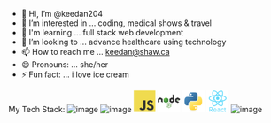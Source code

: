 - 👋 Hi, I’m @keedan204
- 👀 I’m interested in ... coding, medical shows & travel
- 🌱 I'm learning ... full stack web development
- 💞️ I’m looking to ... advance healthcare using technology
- 📫 How to reach me ... keedan@shaw.ca
- 😄 Pronouns: ... she/her
- ⚡ Fun fact: ... i love ice cream

My Tech Stack:
<img width="40" height="40" alt="image" src="https://github.com/user-attachments/assets/070b2c13-381a-408e-a01c-2c868011323e" />
 <img width="40" height="40" alt="image" src="https://github.com/user-attachments/assets/2a3280ae-d03d-4092-a5d4-6a4fdd41ef23" />
 <img width="40" height="40" alt="image" src="https://raw.githubusercontent.com/devicons/devicon/master/icons/javascript/javascript-original.svg" />
 <img width="40" height="40" alt="image" src="https://raw.githubusercontent.com/devicons/devicon/master/icons/nodejs/nodejs-original-wordmark.svg" />
<img width="40" height="40" alt="image" src="https://raw.githubusercontent.com/devicons/devicon/master/icons/python/python-original.svg" />
<img width="40" height="40" alt="image" src="https://raw.githubusercontent.com/devicons/devicon/master/icons/react/react-original-wordmark.svg" />
<img width="40" height="40" alt="image" src="https://camo.githubusercontent.com/44059541e82482d15a51d37935c0fb6b684a9b00226739491be20bbc72c3f59d/68747470733a2f2f72656163746e61746976652e6465762f696d672f6865616465725f6c6f676f2e737667" />

<!---
keedan204/keedan204 is a ✨ special ✨ repository because its `README.md` (this file) appears on your GitHub profile.
You can click the Preview link to take a look at your changes.
--->
